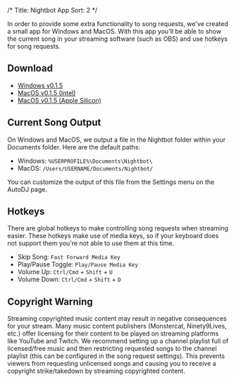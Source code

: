 /*
Title: Nightbot App
Sort: 2
*/

In order to provide some extra functionality to song requests, we've created a small app for Windows and MacOS. With this app you'll be able to show the current song in your streaming software (such as OBS) and use hotkeys for song requests.

## Download

* [Windows v0.1.5](https://nightbot.tv/dl/nightbot_v0.1.5_win.exe)
* [MacOS v0.1.5 (Intel)](https://nightbot.tv/dl/nightbot_v0.1.5_mac_x64.zip)
* [MacOS v0.1.5 (Apple Silicon)](https://nightbot.tv/dl/nightbot_v0.1.5_mac_arm64.zip)

## Current Song Output

On Windows and MacOS, we output a file in the Nightbot folder within your Documents folder. Here are the default paths:

* Windows: `%USERPROFILE%\Documents\Nightbot\`
* MacOS: `/Users/USERNAME/Documents/Nightbot/`

You can customize the output of this file from the Settings menu on the AutoDJ page.

## Hotkeys

There are global hotkeys to make controlling song requests when streaming easier. These hotkeys make use of media keys, so if your keyboard does not support them you're not able to use them at this time.

* Skip Song: `Fast Forward Media Key`
* Play/Pause Toggle: `Play/Pause Media Key`
* Volume Up: `Ctrl/Cmd` + `Shift` + `U`
* Volume Down: `Ctrl/Cmd` + `Shift` + `D`

## Copyright Warning

Streaming copyrighted music content may result in negative consequences for your stream. Many music content publishers (Monstercat, Ninety9Lives, etc.) offer licensing for their content to be played on streaming platforms like YouTube and Twitch. We recommend setting up a channel playlist full of licensed/free music and then restricting requested songs to the channel playlist (this can be configured in the song request settings). This prevents viewers from requesting unlicensed songs and causing you to receive a copyright strike/takedown by streaming copyrighted content.
